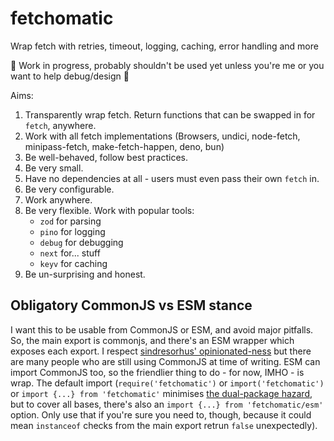 # fetchomatic

Wrap fetch with retries, timeout, logging, caching, error handling and more

🚧 Work in progress, probably shouldn't be used yet unless you're me or you want to help debug/design 🚧

Aims:

1. Transparently wrap fetch. Return functions that can be swapped in for `fetch`, anywhere.
1. Work with all fetch implementations (Browsers, undici, node-fetch, minipass-fetch, make-fetch-happen, deno, bun)
1. Be well-behaved, follow best practices.
1. Be very small.
1. Have no dependencies at all - users must even pass their own `fetch` in.
1. Be very configurable.
1. Work anywhere.
1. Be very flexible. Work with popular tools:
    - `zod` for parsing
    - `pino` for logging
    - `debug` for debugging
    - `next` for... stuff
    - `keyv` for caching
1. Be un-surprising and honest.

## Obligatory CommonJS vs ESM stance

I want this to be usable from CommonJS or ESM, and avoid major pitfalls. So, the main export is commonjs, and there's an ESM wrapper which exposes each export. I respect [sindresorhus' opinionated-ness](https://gist.github.com/sindresorhus/a39789f98801d908bbc7ff3ecc99d99c) but there are many people who are still using CommonJS at time of writing. ESM can import CommonJS too, so the friendlier thing to do - for now, IMHO - is wrap. The default import (`require('fetchomatic')` or `import('fetchomatic')` or `import {...} from 'fetchomatic'` minimises [the dual-package hazard](https://nodejs.org/api/packages.html#dual-package-hazard), but to cover all bases, there's also an `import {...} from 'fetchomatic/esm'` option. Only use that if you're sure you need to, though, because it could mean `instanceof` checks from the main export retrun `false` unexpectedly).
